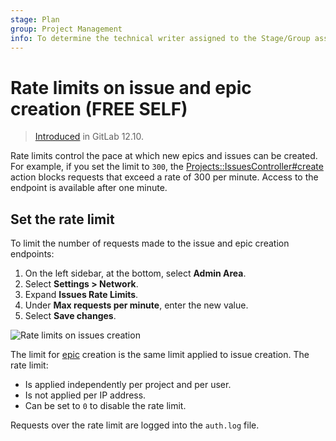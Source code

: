 ```yaml
---
stage: Plan
group: Project Management
info: To determine the technical writer assigned to the Stage/Group associated with this page, see https://about.gitlab.com/handbook/product/ux/technical-writing/#assignments
---
```


# Rate limits on issue and epic creation **(FREE SELF)**

> [Introduced](https://gitlab.com/gitlab-org/gitlab/-/merge_requests/28129) in GitLab 12.10.

Rate limits control the pace at which new epics and issues can be created.
For example, if you set the limit to `300`, the
[Projects::IssuesController#create](https://gitlab.com/gitlab-org/gitlab/blob/master/app/controllers/projects/issues_controller.rb)
action blocks requests that exceed a rate of 300 per minute. Access to the endpoint is available after one minute.

## Set the rate limit

To limit the number of requests made to the issue and epic creation endpoints:

1. On the left sidebar, at the bottom, select **Admin Area**.
1. Select **Settings > Network**.
1. Expand **Issues Rate Limits**.
1. Under **Max requests per minute**, enter the new value.
1. Select **Save changes**.

![Rate limits on issues creation](img/rate_limit_on_issues_creation_v14_2.png)

The limit for [epic](../../user/group/epics/index.md) creation is the same limit applied to issue creation. The rate limit:

- Is applied independently per project and per user.
- Is not applied per IP address.
- Can be set to `0` to disable the rate limit.

Requests over the rate limit are logged into the `auth.log` file.
